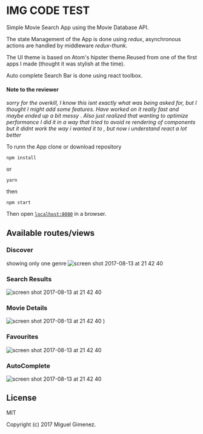 # IMG CODE TEST
Simple Movie Search App using the Movie Database API.

The state Management of the App is done using *redux*, asynchronous actions are handled by middleware *redux-thunk*.


The UI theme is based on Atom's hipster theme.Reused from one of the first apps I made (thought it was stylish at the time).


Auto complete Search Bar is done using react toolbox.


#### Note to the reviewer 

_sorry for the overkill, I know this isnt exactly what was being asked for, but I thought I might add some features. Have worked on it really fast and maybe ended up a bit messy . Also  just realized that wanting to optimize performance I did it in a way that tried to avoid re rendering of components but it didnt work the way i  wanted it to , but now i understand react a lot better_


 



To runn the App
clone or download repository
```
npm install 
```
or
```
yarn
```
then
```
npm start
```

Then open [`localhost:8080`](http://localhost:8080) in a browser.



## Available routes/views
### Discover ###
showing only one genre
![screen shot 2017-08-13 at 21 42 40](https://user-images.githubusercontent.com/20644456/31657042-b775987a-b32d-11e7-9e26-aab593576533.png)

### Search Results ###
![screen shot 2017-08-13 at 21 42 40](https://user-images.githubusercontent.com/20644456/31657054-bc63f322-b32d-11e7-9434-8ad340541435.png)

### Movie Details ###
![screen shot 2017-08-13 at 21 42 40](https://user-images.githubusercontent.com/20644456/31657060-befc6772-b32d-11e7-9bdb-2045eeecb100.png)
)

### Favourites ###
![screen shot 2017-08-13 at 21 42 40](https://user-images.githubusercontent.com/20644456/31657072-c4806540-b32d-11e7-987f-89dd3bfc2acf.png)

### AutoComplete ###
![screen shot 2017-08-13 at 21 42 40](https://user-images.githubusercontent.com/20644456/31657049-b9af2138-b32d-11e7-972c-00f4536ea2a5.png)



## License

MIT

Copyright (c) 2017 Miguel Gimenez.
